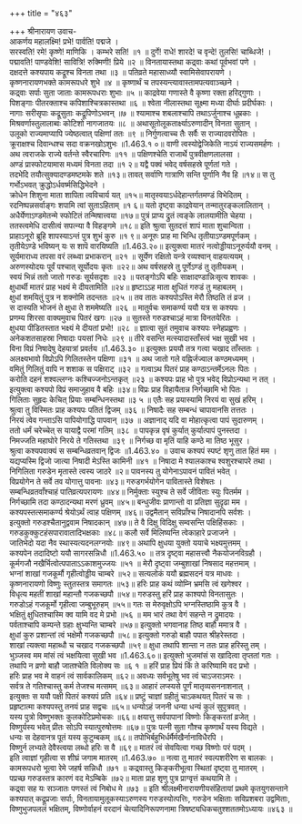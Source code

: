 +++
title = "४६३"

+++
श्रीनारायण उवाच-  
आकर्णय महालक्ष्मि! प्रभे! पार्वति! पद्मजे ।  
सरस्वति! रमे! कृष्णे! माणिकि । कम्भरे सति! ॥१ ॥
दुर्गे! राधे! शारदे! च वृन्दे! तुलसि! चाब्धिजे! ।  
पद्मावति! पाण्डवेशि! सावित्रि! रुक्मिणी! प्रिये ॥२ ॥
विनतायास्तथा कद्र्वाः कथां पूर्वभवां पणे ।  
दक्षदत्ते कश्यपाय कद्रूश्च विनता तथा ॥३ ॥
पतिव्रते महासाध्व्यौ स्वामिसेवापरायणे ।  
कृष्णनारायणभक्ते कामरूपधरे शुभे ॥४ ॥
कृष्णार्थं च तपस्यन्त्यावास्तामपत्यवाञ्च्छने ।  
कद्र्वाः सर्पाः सुता जाताः कामरूपधराः शुभाः ॥५ ॥
काद्रवेया गणास्ते वै कृष्णा रक्ता हरिद्गुणाः ।  
पिशङ्गाः पीतरक्ताश्च कपिशाश्चित्रकास्तथा ॥६ ॥
श्वेता नीलास्तथा सूक्ष्मा मध्या दीर्घाः प्रदीर्घकाः ।  
नागाः सरीसृपाः कद्रूसुताः कद्रूपिणोऽभवन् ॥७ ॥
श्यामाश्च शबलाश्चापि तथाऽर्जुनाश्च धूम्रकाः ।  
मिश्रवर्णास्तुलालाब्वः कोटिशो नागजातयः ॥८ ॥
अथासूतोलूकतार्क्ष्याऽरुणादीन् विनता सुतान् ।  
उलूको राज्यमाप्यापि ज्येष्ठत्वात् पक्षिणां ततः ॥९ ॥
निर्गुणत्वाच्च तैः सर्वैः स राज्यादवरोपितः ।  
क्रूराक्षश्च दिवान्धश्च सदा वक्रनखोऽशुभः ॥1.463.१ ०॥
वाणी त्वस्योद्वेजिकेति नाऽयं राज्यसमर्हणः ।  
अथ त्वराजके राज्ये वर्तन्ते स्वैरचारिणः ॥११ ॥
पक्षिणश्चेति राजार्थे पुत्रवीक्षणलालसा ।  
अण्डं प्रास्फोटयामास मध्यमं विनता तदा ॥१ २॥
यद्वै पक्वं भवेद् वर्षसहस्रे पूर्णतां गते ।  
तदभेदि तयौत्सुक्यादण्डमष्टमके शते ॥१३॥
तावत् सर्वाणि गात्राणि सन्ति पूर्णानि नैव हि ॥१४॥
स तु गर्भोऽभवत् क्रुद्धोऽर्धवर्ष्मसिद्धिभेदने ।  
क्रोधेन शिशुना माता शापिता त्वविचार्य यत् ॥१५॥
मातृस्वयाऽर्धदेहान्तर्गतमण्डं विभेदितम् ।  
रदनिष्पन्नसर्वाङ्गः शपामि त्वां सुताऽहिताम् ॥१ ६॥
यतो दृष्ट्वा काद्रवेयान् तन्मातुरङ्कलालितान् ।  
अधैर्येणाऽण्डमेतन्मे स्फोटितं तन्मिषात्त्वया ॥१७॥
पुत्रं प्राप्य द्रुतं त्वङ्के लालयामीति चेहया ।  
ततस्त्वमेधि दासीत्वं सपत्न्या वै विहङ्गमे ॥१८॥
इति श्रुत्वा सुतदत्तं शापं माता शुचान्विता ।  
प्राहाऽनूरो ब्रूहि शापस्याऽन्तं पुत्र शुभं कुरु ॥१ ९॥
अनूरुः प्राह मा भिन्धि तृतीयाऽण्डमपूर्णकम् ।  
तृतीयेऽण्डे भविष्यन् यः स शापॆ वारयिष्यति ॥1.463.२०॥
इत्युक्त्वा मातरं नत्वोड्डीयाऽनूरुर्ययौ वनम् ।  
सूर्यमाराध्य तपसा वरं लब्ध्वा प्रभाकरान् ॥२१ ॥
सूर्येण रक्षितो यन्त्रे रव्यश्वान् वाहयत्ययम् ।  
अरुणस्योदयः पूर्वं पश्चात् सूर्योदयः कृतः ॥२२॥
अथ वर्षसहस्रे तु पूर्णेऽण्डं तु तृतीयकम् ।  
स्वयं भिन्नं ततो जातो गरुडः सूर्यसदृशः ॥२३ ॥
पतङ्गोऽपि बहिः साक्षादण्डान्निःसृत्य शावकः ।  
क्षुधार्थी मातरं प्राह भक्ष्यं मे दीयतामिति ॥२४॥
हृष्टाऽऽह माता क्षुधितं गरुडं तु महाबलम् ।  
क्षुधां शमयितुं पुत्र न शक्नोमि तदन्ततः ॥२५ ॥
तव तातः कश्यपोऽस्ति मेरौ तिष्ठति तं व्रज ।  
स दास्यति भोजनं ते क्षुधा ते शममेष्यति ॥२६ ॥
मातुर्वचः समाकर्ण्य ययौ यत्र स कश्यपः ।  
प्रणम्य शिरसा वाक्यमुवाच पितरं खगः ॥२७ ॥
सुतस्ते गरुडश्चाऽहं मात्रा विनतयेरितः ।  
क्षुधया पीडितस्तात भक्ष्यं मे दीयतां प्रभो! ॥२८ ॥
ज्ञात्वा सुतं तमुवाच कश्यपः स्नेहप्रह्वणः ।  
अनेकशतसाहस्रा निषादाः पयसां निधेः ॥२९ ॥
तीरे वसन्ति मत्स्यादास्ताँस्त्वं भक्ष सुखी भव ।  
विना विप्रं निषादेषु देहयात्रां प्रवर्तय ॥1.463.३० ॥
इत्युक्तः प्रययौ तत्र गत्वा चखाद ताँस्ततः ।  
अलक्ष्यभावो विप्रोऽपि गिलितस्तेन पक्षिणा ॥३१ ॥
अथ जातो गले वह्निर्जज्वाल कण्ठमध्यमम् ।  
वमितुं गिलितुं वापि न शशाक स पक्षिराट् ॥३२ ॥
गत्वाऽथ पितरं प्राह कण्ठाऽन्तर्मेऽनलः पितः ।  
करोति दहनं शश्वल्लग्नः कश्चिज्जनोऽन्तकृत् ॥२३ ॥
कश्यपः प्राह भो पुत्र भवेद् विप्रोऽन्यथा न तत् ।  
इत्युक्त्वा कश्यपो विप्रं समाजुहाव वै बहिः ॥३४॥
विप्रः प्राह विहायैतान्न निर्गच्छामि भो पितः ।  
गिलिताः सुहृदः केचित् प्रियाः सम्बन्धिनस्तथा ॥३ ५ ॥
एतैः सह प्रयास्यामि निरयं वा सुखं हरिम् ।  
श्रुत्वा तु विस्मितः प्राह कश्यपः पतितं द्विजम् ॥३६ ॥
निषादैः सह सम्बन्धं चापावानसि तत्ततः ।  
निरयं त्वेव गन्ताऽसि पापियोगाद्धि पापवान् ॥३७ ॥
अज्ञानाद् यदि वा मोहात्कृत्वा पापं सुदारुणम् ।  
ततो धर्मं चरेच्चेत् स यायाद्वै परमां गतिम् ॥३८ ॥
पापकृन्न वृषं कुर्यात् कुर्यात्पापं पुनस्तदा ।  
निमज्जति महाघोरे निरये ते गतिस्तथा ॥३९ ॥
निर्गच्छ वा मृतिं याहि कण्ठे मा तिष्ठ भूसुर ।  
श्रुत्वा कश्यपवाक्यं स सम्बन्धिव्रतवान् द्विजः ॥1.463.४० ॥
उवाच कश्यपं स्पष्टं शृणु तात हितं मम ।  
यद्यप्यस्मि द्विजो जात्या निषादी मेऽस्ति कामिनी ॥४१ ॥
निषादा मे श्यालकाश्च श्वशुरश्चापरे तथा ।  
निगिलिता गरुडेन मृतास्ते त्वस्य जाठरे ॥२॥
पावनस्य तु योगेनाऽपावनं पावितं भवेत् ।  
विप्रयोगेन ते सर्वे तव योगात्तु पावनाः ॥४३॥
गरुडगर्भयोगेन पावितास्ते विशेषतः ।  
सम्बन्धिव्रतवाँश्चाहं पातिव्रत्यपरायणः ॥४४॥
निर्मुक्ताः स्युश्च ते सर्वे जीविताः स्युः पितर्मम ।  
निर्गच्छामि तदा कण्ठादन्यथा मरणं ध्रुवम् ॥४५॥
बन्धुजीवः प्राणान्तो वा प्रतिज्ञा सुदृढा मम ।  
कश्यपस्तत्समाकर्ण्य श्रेयोऽर्थं त्वाह पक्षिणम् ॥४६॥
उद्वमैतान् सविप्राँश्च निषादानपि सर्वशः ।  
इत्युक्तो गरुडश्चैतानुद्ववाम निषादकान् ॥४७॥
ते वै दिक्षु विदिक्षु सम्वसन्ति पक्षिहिंसकाः ।  
गरुडकुक्कुटहंसपारावातादिभक्षकाः ॥४८॥
कलौ सर्वे मिलिष्यन्ति त्वेकाहारे प्रजाजने ।  
जातिभेदो यदा नैव स्थास्यत्यदनलग्नयोः ॥४९॥
अथापि क्षुधया युक्तो ययाचे भक्ष्यमुत्तमम् ।  
कश्यपेन तदादिष्टो ययौ सागरसन्निधौ ॥1.463.५० ॥
तत्र दृष्ट्वा महासत्त्वौ नैकयोजनविग्रहौ ।  
कूर्मगजौ नखैर्भित्वोत्पपाताऽऽकाशमुज्जयः ॥५१ ॥
मेरौ दृष्ट्वा जम्बुशाखां निषसाद महत्तमाम् ।  
भग्नां शाखां गजकूर्मौ गृहीत्वोड्डीय चाम्बरे ॥५२॥
सत्यलोकं ययौ ब्रह्मसदनं यत्र माधवः ।  
कृष्णनारायणो विष्णुः स्तुतस्तत्र समागतः ॥५३॥
हरिः प्राह कथं व्योम्नि भ्रमसि त्वं खगेश्वर ।  
विधृत्य महतीं शाखां महान्तौ गजकच्छपौ ॥५४॥
गरुडस्तु हरिं प्राह काश्यपो विनतासुतः ।  
गरुडोऽहं गजकूर्मो गृहीत्वा जम्बुभूरुहम् ॥५५॥
गतः स मेरुवृक्षोऽपि भग्नस्तिष्ठामि कुत्र वै ।  
भक्षितुं क्षुधितश्चास्मि क्व यामि वद मे प्रभो ॥५६ ॥
मम भारं तथा वेगं सहन्ते न द्रुमादयः ।  
पर्वताश्चापि कम्पन्ते ग्रहाः क्षुभ्यन्ति चाम्बरे ॥५७॥
इत्युक्तो भगवानाह तिष्ठ बाहौ ममात्र वै ।  
क्षुधां कुरु प्रशान्तां त्वं भक्षेमौ गजकच्छपौ ॥५८॥
इत्युक्तो गरुडो बाहौ पपात श्रीहरेस्तदा ।  
शाखां त्यक्त्वा महाब्धौ च चखाद गजकच्छपौ ॥५९॥
क्षुधा तथापि शान्ता न ततः प्राह हरिस्तु तम् ।  
भुञ्जस्व मम मांसं त्वं भक्षयित्वा सुखी भव ॥1.463.६०॥
इत्युक्तो भुजमांसं स खादित्वा तृप्ततां गतः ।  
तथापि न व्रणो बाहौ जातश्चेति विलोक्य सः ॥६ १ ॥
हरिं प्राह प्रियं किं ते करिष्यामि वद प्रभो ।  
हरिः प्राह भव मे वाहनं त्वं सार्वकालिकम् ॥६२॥
अवध्यः सर्वभूतेषु भव त्वं चाऽजराऽमरः ।  
सर्वत्र ते गतिश्चास्तु कर्म तेजश्च मत्समम् ॥६३॥
आहारं लप्स्यसे पूर्णं मातृव्यसननाशनात् ।  
इत्युक्तः स ययौ पक्षी पितरं कश्यपं प्रति ॥६४॥
प्रष्टुं चाज्ञां ग्रहीतुं चाऽकथयत् पितरं च सः ।  
प्रहृष्टात्मा कश्यपस्तु तनयं प्राह सद्वचः ॥६५॥
धन्योऽहं जननी धन्या धन्यं कुलं सुपुत्रवत् ।  
यस्य पुत्रो विष्णुभक्तः कुलकोटिप्रमोचकः ॥६६॥
क्षयात्तु सर्वपापानां विष्णोः किङ्करतां व्रजेत् ।  
विष्णुर्यस्य भवेत् प्रीतः सोऽपि स्यात्पुरुषोत्तमः ॥६७॥
पुत्रः पत्नी सुता गौश्च कृष्णार्थं यस्य विद्यते ।  
धन्यः स देहवानत्र पूतं यस्य कुटुम्बकम् ॥६८॥
तपोभिर्बहुभिर्धर्मैर्मखैर्नानाविधैरपि ।  
विष्णुर्न लभ्यते देवैस्त्वया लब्धो हरिः स वै ॥६९॥
मातरं त्वं सेवयित्वा गच्छ विष्णोः परं पदम् ।  
इति त्वाज्ञां गृहीत्वा स शीघ्रं जगाम मातरम् ॥1.463.७० ॥
नत्वा तु मातरं स्वल्पशरीरेण स बालकः ।  
कामरूपधरो भूत्वा रेमे जहर्ष सन्निधौ ॥७१ ॥
कद्र्वास्तु किङ्करीभूत्वा स्थितां दृष्ट्वा तु मातरम् ।  
पप्रच्छ गरुडस्तत्र कारणं वद मेऽम्बिके ॥७२॥
माता प्राह शृणु पुत्र प्राग्वृत्तं कथयामि ते ।  
कद्र्वा सह यः सञ्जातः पणस्तं त्वं निबोध मे ॥७३ ॥
इति श्रीलक्ष्मीनारायणीयसंहितायां प्रथमे कृतयुगसन्ताने कश्यपात् कद्रूप्रजाः सर्पाः, विनतायामुलूकस्याऽरुणस्य गरुडस्योत्पत्तिः, गरुडेन भक्षिताः सविप्रशबरा उद्वमिताः, विष्णुभुजपललं भक्षितम्, विष्णोर्वाहनं वरदानं चेत्यादिनिरूपणनामा त्रिषष्ट्यधिकचतुश्शततमोऽध्यायः ॥४६३ ॥
    
